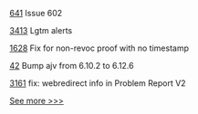 
[641](https://github.com/hyperledger/fabric-samples/pull/641) Issue 602

[3413](https://github.com/hyperledger/besu/pull/3413) Lgtm alerts

[1628](https://github.com/hyperledger/aries-cloudagent-python/pull/1628) Fix for non-revoc proof with no timestamp

[42](https://github.com/hyperledger-labs/byzantine-config/pull/42) Bump ajv from 6.10.2 to 6.12.6

[3161](https://github.com/hyperledger/aries-framework-go/pull/3161) fix: webredirect info in Problem Report V2


[See more >>>](https://start-here.hyperledger.org/pull-requests)
